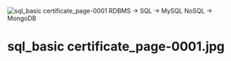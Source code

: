 ![sql_basic certificate_page-0001](https://github.com/user-attachments/assets/f97edeb2-b849-407d-861a-239e1c9c08ed)
 RDBMS -> SQL -> MySQL 
 NoSQL -> MongoDB 
 # sql_basic certificate_page-0001.jpg
